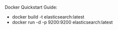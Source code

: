 Docker Quickstart Guide:

- docker build -t elasticsearch:latest
- docker run -d -p 9200:9200 elasticsearch:latest
